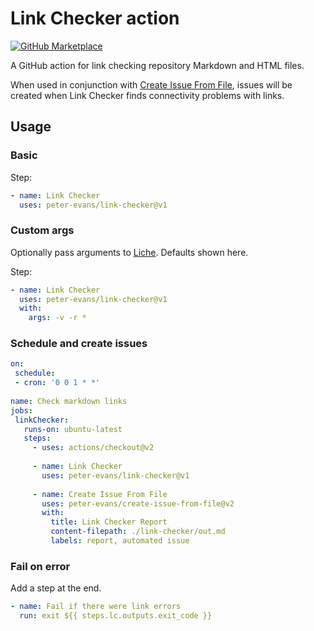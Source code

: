 # Link Checker action

[![GitHub Marketplace](https://img.shields.io/badge/Marketplace-Link%20Checker-blue.svg?colorA=24292e&colorB=0366d6&style=flat&longCache=true&logo=github)](https://github.com/marketplace/actions/link-checker)

A GitHub action for link checking repository Markdown and HTML files.

When used in conjunction with [Create Issue From File](https://github.com/peter-evans/create-issue-from-file), issues will be created when Link Checker finds connectivity problems with links.


## Usage

### Basic

Step:

```yaml
- name: Link Checker
  uses: peter-evans/link-checker@v1
```

### Custom args

Optionally pass arguments to [Liche](https://github.com/raviqqe/liche). Defaults shown here.

Step:

```yaml
- name: Link Checker
  uses: peter-evans/link-checker@v1
  with:
    args: -v -r *
 ```
 
 ### Schedule and create issues
 
 ```yaml
 on:
  schedule:
  - cron: '0 0 1 * *'
  
name: Check markdown links
jobs:
  linkChecker:
    runs-on: ubuntu-latest
    steps:
      - uses: actions/checkout@v2
      
      - name: Link Checker
        uses: peter-evans/link-checker@v1
        
      - name: Create Issue From File
        uses: peter-evans/create-issue-from-file@v2
        with:
          title: Link Checker Report
          content-filepath: ./link-checker/out.md
          labels: report, automated issue
```

### Fail on error

Add a step at the end.

```yaml
- name: Fail if there were link errors
  run: exit ${{ steps.lc.outputs.exit_code }}
```
